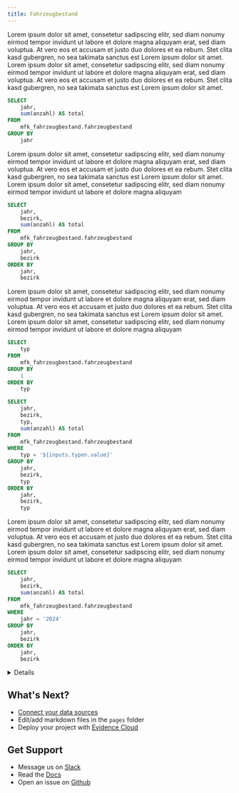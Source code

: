 ```yaml
---
title: Fahrzeugbestand
---
```


Lorem ipsum dolor sit amet, consetetur sadipscing elitr, sed diam nonumy eirmod tempor invidunt ut labore et dolore magna aliquyam erat, sed diam voluptua. At vero eos et accusam et justo duo dolores et ea rebum. Stet clita kasd gubergren, no sea takimata sanctus est Lorem ipsum dolor sit amet. Lorem ipsum dolor sit amet, consetetur sadipscing elitr, sed diam nonumy eirmod tempor invidunt ut labore et dolore magna aliquyam erat, sed diam voluptua. At vero eos et accusam et justo duo dolores et ea rebum. Stet clita kasd gubergren, no sea takimata sanctus est Lorem ipsum dolor sit amet.

```sql fahrzeugbestand_grouped_by_year
SELECT 
	jahr,
	sum(anzahl) AS total
FROM 
	mfk_fahrzeugbestand.fahrzeugbestand
GROUP BY
	jahr
```

<BarChart
    title='Gesamter Fahrzeugbestand' 
    data={fahrzeugbestand_grouped_by_year}
    x=jahr
    y=total
    yAxisTitle="Anzahl Fahrzeuge"
    markers=true
    xFmt='###0'
    yMin=218000
/>

Lorem ipsum dolor sit amet, consetetur sadipscing elitr, sed diam nonumy eirmod tempor invidunt ut labore et dolore magna aliquyam erat, sed diam voluptua. At vero eos et accusam et justo duo dolores et ea rebum. Stet clita kasd gubergren, no sea takimata sanctus est Lorem ipsum dolor sit amet. Lorem ipsum dolor sit amet, consetetur sadipscing elitr, sed diam nonumy eirmod tempor invidunt ut labore et dolore magna aliquyam

```sql fahrzeugbestand_grouped_by_year_bezirk
SELECT 
	jahr,
	bezirk,
	sum(anzahl) AS total
FROM 
	mfk_fahrzeugbestand.fahrzeugbestand
GROUP BY
	jahr,
	bezirk
ORDER BY 
	jahr,
	bezirk
```

<BarChart
    title='Fahrzeugbestand pro Bezirk' 
    data={fahrzeugbestand_grouped_by_year_bezirk}
    x=jahr
    y=total
    series=bezirk
    yAxisTitle="Anzahl Fahrzeuge"
    markers=true
    xFmt='###0'
/>

Lorem ipsum dolor sit amet, consetetur sadipscing elitr, sed diam nonumy eirmod tempor invidunt ut labore et dolore magna aliquyam erat, sed diam voluptua. At vero eos et accusam et justo duo dolores et ea rebum. Stet clita kasd gubergren, no sea takimata sanctus est Lorem ipsum dolor sit amet. Lorem ipsum dolor sit amet, consetetur sadipscing elitr, sed diam nonumy eirmod tempor invidunt ut labore et dolore magna aliquyam

```sql fahrzeugbestand_typ
SELECT 
	typ
FROM 
	mfk_fahrzeugbestand.fahrzeugbestand
GROUP BY
	1
ORDER BY 
	typ
```

<Dropdown 
  data={fahrzeugbestand_typ} 
  name=typen
  value=typ
  title="Wählen Sie einen Typ"
  noDefault=true
/>


```sql fahrzeugbestand_grouped_by_year_bezirk_typ
SELECT 
	jahr,
	bezirk,
	typ,
	sum(anzahl) AS total
FROM 
	mfk_fahrzeugbestand.fahrzeugbestand
WHERE 
	typ = '${inputs.typen.value}'
GROUP BY
	jahr,
	bezirk,
	typ
ORDER BY 
	jahr,
	bezirk,
	typ
```

<LineChart
    title='Fahrzeugbestand pro Bezirk und Typ' 
    data={fahrzeugbestand_grouped_by_year_bezirk_typ}
    x=jahr
    y=total
    series=bezirk
    yAxisTitle="Anzahl Fahrzeuge"
    markers=true
    xFmt='###0'
/>

Lorem ipsum dolor sit amet, consetetur sadipscing elitr, sed diam nonumy eirmod tempor invidunt ut labore et dolore magna aliquyam erat, sed diam voluptua. At vero eos et accusam et justo duo dolores et ea rebum. Stet clita kasd gubergren, no sea takimata sanctus est Lorem ipsum dolor sit amet. Lorem ipsum dolor sit amet, consetetur sadipscing elitr, sed diam nonumy eirmod tempor invidunt ut labore et dolore magna aliquyam

```sql fahrzeugbestand_grouped_by_year_bezirk_2024
SELECT 
	jahr,
	bezirk,
	sum(anzahl) AS total
FROM 
	mfk_fahrzeugbestand.fahrzeugbestand
WHERE 
	jahr = '2024'
GROUP BY
	jahr,
	bezirk
ORDER BY 
	jahr,
	bezirk
```

<AreaMap 
    data={fahrzeugbestand_grouped_by_year_bezirk_2024} 
    areaCol=bezirk
    geoJsonUrl='/agi_bezirksgrenzen_generalisiert.geojson'
    geoId=bezirksname
    value=total
    legend=false
    showTooltip=false
    title='Fahrzeugbestand 2024'
    attribution='Kanton Solothurn'
/>


<Details title='How to edit this page'>

  This page can be found in your project at `/pages/index.md`. Make a change to the markdown file and save it to see the change take effect in your browser.
</Details>

## What's Next?
- [Connect your data sources](settings)
- Edit/add markdown files in the `pages` folder
- Deploy your project with [Evidence Cloud](https://evidence.dev/cloud)

## Get Support
- Message us on [Slack](https://slack.evidence.dev/)
- Read the [Docs](https://docs.evidence.dev/)
- Open an issue on [Github](https://github.com/evidence-dev/evidence)
